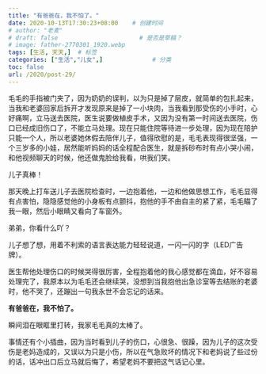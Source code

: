 ```yaml
---
title: "有爸爸在，我不怕了。"
date: 2020-10-13T17:30:23+08:00    # 创建时间
# author: "老麦"
# draft: false                       # 是否是草稿？
# image: father-2770301_1920.webp
tags: [生活, 天天,]  # 标签
categories: ["生活","儿女",]              # 分类
toc: false
url: /2020/post-29/
---
```


毛毛的手指被门夹了，因为奶奶的误判，以为只是掉了层皮，就简单的包扎起来，当我和老婆回家后拆开才发现原来是掉了一小块肉，当我看到那受伤的小手时，心好痛啊，立马送去医院，医生说要做植皮手术，又因为没有第一时间送去医院，伤口已经成旧伤口了，不能立马处理。现在只能住院等待进一步处理，因为现在陪护只能一个人，所以老婆她休假去陪伴儿子，值得欣慰的是，毛毛表现得很坚强，一个三岁多的小娃，居然能听妈妈的话全程配合医生，就是拆砂布时有点小哭小闹，和他视频聊天的时候，他还做鬼脸给我看，哄我们笑。

儿子真棒！

那天晚上打车送儿子去医院检查时，一边抱着他，一边和他做思想工作，毛毛显得有点害怕，隐隐感觉他的小身板有点颤抖，抱他的手不由自主的紧了紧，毛毛瞄了我一眼，然后小眼睛又看向了车窗外。

弟弟，你看什么吖？

儿子想了想，用着不利索的语言表达能力轻轻说道，一闪一闪的字（LED广告牌）。

医生帮他处理伤口的时候哭得很厉害，全程抱着他的我心感觉都在滴血，好不容易处理完了，我原本以为毛毛还会继续哭，没想到当我抱他出急诊室等去结账的老婆时，他不哭了，还蹦出一句我永世不会忘记的话来。

**有爸爸在，我不怕了。**

瞬间泪在眼眶里打转，我家毛毛真的太棒了。

事情还有个小插曲，因为当时看到儿子的伤口，心很急、很躁，因为儿子的这次受伤是老妈造成的，又误以为只是小伤，所以在气急败坏的情况下和老妈说了些过份的话，话冲出口后立马就后悔了，希望老妈不要把这气话记心里。
